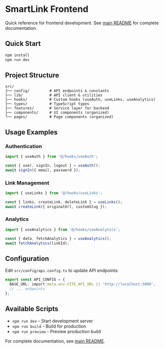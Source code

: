 # SmartLink Frontend

Quick reference for frontend development. See [main README](../README.md) for complete documentation.

## Quick Start

```bash
npm install
npm run dev
```

## Project Structure

```
src/
├── config/         # API endpoints & constants
├── lib/            # API client & utilities  
├── hooks/          # Custom hooks (useAuth, useLinks, useAnalytics)
├── types/          # TypeScript types
├── features/       # Service layer for backend
├── components/     # UI components (organized)
└── pages/          # Page components (organized)
```

## Usage Examples

### Authentication
```typescript
import { useAuth } from '@/hooks/useAuth';

const { user, signIn, logout } = useAuth();
await signIn({ email, password });
```

### Link Management
```typescript
import { useLinks } from '@/hooks/useLinks';

const { links, createLink, deleteLink } = useLinks();
await createLink({ originalUrl, customSlug });
```

### Analytics
```typescript
import { useAnalytics } from '@/hooks/useAnalytics';

const { data, fetchAnalytics } = useAnalytics();
await fetchAnalytics(linkId);
```

## Configuration

Edit `src/config/api.config.ts` to update API endpoints:

```typescript
export const API_CONFIG = {
  BASE_URL: import.meta.env.VITE_API_URL || 'http://localhost:5000',
  // ... endpoints
};
```

## Available Scripts

- `npm run dev` - Start development server
- `npm run build` - Build for production
- `npm run preview` - Preview production build

For complete documentation, see [main README](../README.md).

